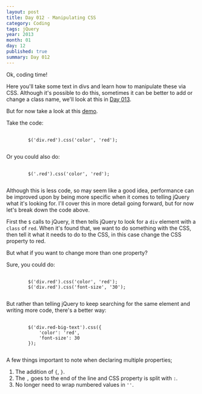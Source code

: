 ```yaml
---
layout: post
title: Day 012 - Manipulating CSS
category: Coding
tags: jQuery
year: 2013
month: 01
day: 12
published: true
summary: Day 012
---
```


Ok, coding time!

Here you'll take some text in divs and learn how to manipulate these via CSS. Although it's possible to do this, sometimes it can be better to add or change a class name, we'll look at this in [Day 013](/Day-013).

But for now take a look at this [demo](/demos/Day-012.html).


Take the code:

<pre class="language-javascript">
	<code>
		$('div.red').css('color', 'red');
	</code>
</pre>

Or you could also do:

<pre class="language-javascript">
	<code>
		$('.red').css('color', 'red');
	</code>
</pre>

Although this is less code, so may seem like a good idea, performance can be improved upon by being more specific when it comes to telling jQuery what it's looking for. I'll cover this in more detail going forward, but for now let's break down the code above.

First the `$` calls to jQuery, it then tells jQuery to look for a `div` element with a `class` of `red`.
When it's found that, we want to do something with the CSS, then tell it what it needs to do to the CSS, in this case change the CSS property to red.

But what if you want to change more than one property?

Sure, you could do:

<pre class="language-javascript">
	<code>
		$('div.red').css('color', 'red');
		$('div.red').css('font-size', '30');
	</code>
</pre>

But rather than telling jQuery to keep searching for the same element and writing more code, there's a better way:

<pre class="language-javascript">
	<code>
		$('div.red-big-text').css({
			'color': 'red',
			'font-size': 30
		});
	</code>
</pre>

A few things important to note when declaring multiple properties;

1. The addition of `{`, `}`.
2. The `,` goes to the end of the line and CSS property is split with `:`.
3. No longer need to wrap numbered values in `''`.